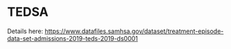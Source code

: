 # TEDSA

Details here: https://www.datafiles.samhsa.gov/dataset/treatment-episode-data-set-admissions-2019-teds-2019-ds0001
